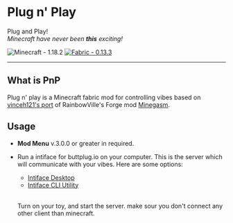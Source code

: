 # Plug n' Play

Plug and Play!<br>
*Minecraft have never been **this** exciting!*

![Minecraft - 1.18.2](https://img.shields.io/badge/Minecraft-1.18.2-2ea44f?style=for-the-badge) [![Fabric - 0.13.3](https://img.shields.io/badge/Fabric-0.13.3-2ea44f?style=for-the-badge)](https://fabricmc.net/)

---

## What is PnP

Plug n' play is a Minecraft fabric mod for controlling vibes based on [vinceh121's port](https://github.com/vinceh121/Minegasm-fabric) of RainbowVille's Forge mod [Minegasm](https://minegasm.therainbowville.com/).


## Usage
- **Mod Menu** v.3.0.0 or greater in required.


- Run a intiface for buttplug.io on your computer. This is the server which will communicate with your vibes. Here are some options: 
  - [Intiface Desktop](https://intiface.com/desktop/)
  - [Intiface CLI Utility](https://github.com/intiface/intiface-cli-rs) <br><br>

  Turn on your toy, and start the server. make sour you don't connect any other client than minecraft.


